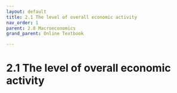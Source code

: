 ```yaml
---
layout: default
title: 2.1 The level of overall economic activity
nav_order: 1
parent: 2.0 Macroeconomics
grand_parent: Online Textbook

---
```


# 2.1 The level of overall economic activity
